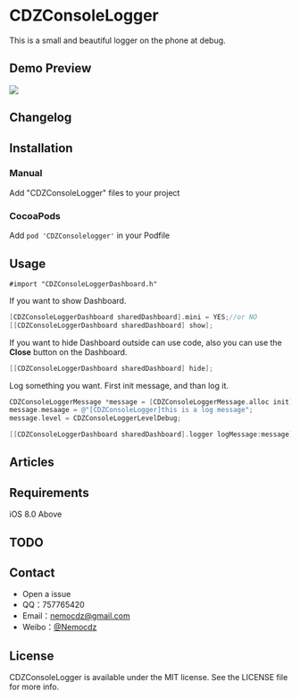 # CDZConsoleLogger
This is a small and beautiful logger on the phone at debug.

## Demo Preview

![](https://ws4.sinaimg.cn/large/0069RVTdgy1fu2ucms2hug30hk0vg4h0.gif)

## Changelog

## Installation

### Manual

Add "CDZConsoleLogger" files to your project

### CocoaPods

Add ``pod 'CDZConsolelogger'`` in your Podfile

## Usage

``#import "CDZConsoleLoggerDashboard.h"``

If you want to show Dashboard.

```objective-c
[CDZConsoleLoggerDashboard sharedDashboard].mini = YES;//or NO
[[CDZConsoleLoggerDashboard sharedDashboard] show];
```

If you want to hide Dashboard outside can use code, also you can use the **Close** button on the Dashboard.

```objective-c
[[CDZConsoleLoggerDashboard sharedDashboard] hide];
```

Log something  you want. First init message, and than log it.

```objective-c
CDZConsoleLoggerMessage *message = [CDZConsoleLoggerMessage.alloc init];
message.mesaage = @"[CDZConsoleLogger]this is a log message";
message.level = CDZConsoleLoggerLevelDebug;

[[CDZConsoleLoggerDashboard sharedDashboard].logger logMessage:message];
```

## Articles

## Requirements

iOS 8.0 Above

## TODO

## Contact

- Open a issue
- QQ：757765420
- Email：nemocdz@gmail.com
- Weibo：[@Nemocdz](http://weibo.com/nemocdz)

## License

CDZConsoleLogger is available under the MIT license. See the LICENSE file for more info.